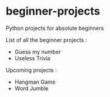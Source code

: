 # beginner-projects
Python projects for absolute beginners

List of all the beginner projects :
* Guess my number
* Useless Trivia

Upcoming projects :
* Hangman Game
* Word Jumble